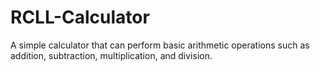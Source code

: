 # RCLL-Calculator
A simple calculator that can perform basic arithmetic operations such as addition, subtraction, multiplication, and division.
